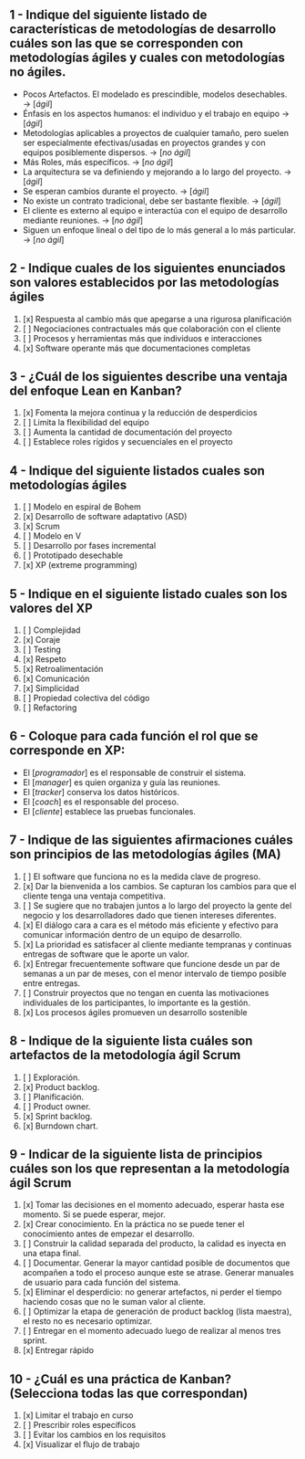 ## 1 - Indique del siguiente listado de características de metodologías de desarrollo cuáles son las que se corresponden con metodologías ágiles y cuales con metodologías no ágiles.

- Pocos Artefactos. El modelado es prescindible, modelos desechables. → [*ágil*]
- Énfasis en los aspectos humanos: el individuo y el trabajo en equipo → [*ágil*]
- Metodologías aplicables a proyectos de cualquier tamaño, pero suelen ser especialmente efectivas/usadas en proyectos grandes y con equipos posiblemente dispersos. → [*no ágil*] 
- Más Roles, más específicos. → [*no ágil*]
- La arquitectura se va definiendo y mejorando a lo largo del proyecto. → [*ágil*]
- Se esperan cambios durante el proyecto. → [*ágil*]
- No existe un contrato tradicional, debe ser bastante flexible. → [*ágil*]
- El cliente es externo al equipo e interactúa con el equipo de desarrollo mediante reuniones. → [*no ágil*]
- Siguen un enfoque lineal o del tipo de lo más general a lo más particular. → [*no ágil*]
 
## 2 - Indique cuales de los siguientes enunciados son valores establecidos por las metodologías ágiles

1. [x] Respuesta al cambio más que apegarse a una rigurosa planificación
2. [ ] Negociaciones contractuales más que colaboración con el cliente
3. [ ] Procesos y herramientas más que  individuos e interacciones
4. [x] Software operante más que documentaciones completas

## 3 - ¿Cuál de los siguientes describe una ventaja del enfoque Lean en Kanban?

1. [x] Fomenta la mejora continua y la reducción de desperdicios
2. [ ] Limita la flexibilidad del equipo
3. [ ] Aumenta la cantidad de documentación del proyecto
4. [ ] Establece roles rígidos y secuenciales en el proyecto

## 4 - Indique del siguiente listados cuales son metodologías ágiles

1. [ ] Modelo en espiral de Bohem
2. [x] Desarrollo de software adaptativo (ASD)
3. [x] Scrum
4. [ ] Modelo en V
5. [ ] Desarrollo por fases incremental
6. [ ] Prototipado desechable
7. [x] XP (extreme programming)

## 5 - Indique en el siguiente listado cuales son los valores del XP

1. [ ] Complejidad
2. [x] Coraje
3. [ ] Testing
4. [x] Respeto
5. [x] Retroalimentación
6. [x] Comunicación
7. [x] Simplicidad
8. [ ] Propiedad colectiva del código
9. [ ] Refactoring

## 6 - Coloque para cada función el rol que se corresponde en XP:

- El [*programador*] es el responsable de construir el sistema.
- El [*manager*] es quien organiza y guía las reuniones.
- El [*tracker*] conserva los datos históricos.
- El [*coach*] es el responsable del proceso.
- El [*cliente*] establece las pruebas funcionales.

## 7 - Indique de las siguientes afirmaciones cuáles son principios de las metodologías ágiles (MA)

1. [ ] El software que funciona no es la medida clave de progreso.
2. [x] Dar la bienvenida a los cambios. Se capturan los cambios para que el cliente tenga una ventaja competitiva.
3. [ ] Se sugiere que no trabajen juntos a lo largo del proyecto la gente del negocio y los desarrolladores dado que tienen intereses diferentes.
4. [x] El diálogo cara a cara es el método más eficiente y efectivo para comunicar información dentro de un equipo de desarrollo.
5. [x] La prioridad es satisfacer al cliente mediante tempranas y continuas entregas de software que le aporte un valor.
6. [x] Entregar frecuentemente software que funcione desde un par de semanas a un par de meses, con el menor intervalo de tiempo posible entre entregas.
7. [ ] Construir proyectos que no tengan en cuenta las motivaciones individuales de los participantes, lo importante es la gestión.
8. [x] Los procesos ágiles promueven un desarrollo sostenible

## 8 - Indique de la siguiente lista cuáles son artefactos de la metodología ágil Scrum

1. [ ] Exploración.
2. [x] Product backlog.
3. [ ] Planificación.
4. [ ] Product owner.
5. [x] Sprint backlog.
6. [x] Burndown chart.

## 9 - Indicar de la siguiente lista de principios cuáles son los que representan a la metodología ágil Scrum

1. [x] Tomar las decisiones en el momento adecuado, esperar hasta ese momento. Si se puede esperar, mejor.
2. [x] Crear conocimiento. En la práctica no se puede tener el conocimiento antes de empezar el desarrollo.
3. [ ] Construir la calidad separada del producto, la calidad es inyecta en una etapa final.
4. [ ] Documentar. Generar la mayor cantidad posible de documentos que acompañen a todo el proceso aunque este se atrase. Generar manuales de usuario para cada función del sistema.
5. [x] Eliminar el desperdicio: no generar artefactos, ni perder el tiempo haciendo cosas que no le suman valor al cliente.
6. [ ] Optimizar la etapa de generación de product backlog (lista maestra), el resto no es necesario optimizar.
7. [ ] Entregar en el momento adecuado luego de realizar al menos tres sprint.
8. [x] Entregar rápido

## 10 - ¿Cuál es una práctica de Kanban? (Selecciona todas las que correspondan)

1. [x] Limitar el trabajo en curso
1. [ ] Prescribir roles específicos
1. [ ] Evitar los cambios en los requisitos
1. [x] Visualizar el flujo de trabajo
